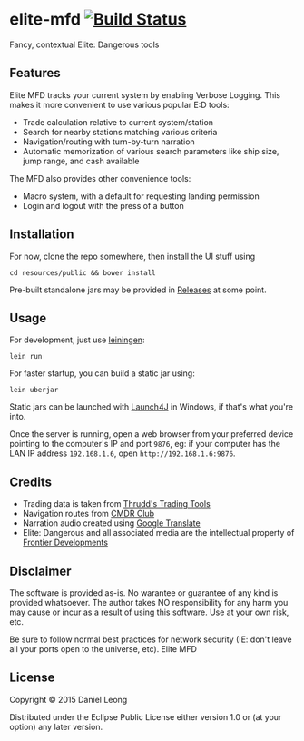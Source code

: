 # elite-mfd [![Build Status](http://img.shields.io/travis/dhleong/elite-mfd.svg?style=flat)](https://travis-ci.org/dhleong/elite-mfd)

Fancy, contextual Elite: Dangerous tools

## Features

Elite MFD tracks your current system by enabling Verbose Logging. This makes it more convenient to use various popular E:D tools:

- Trade calculation relative to current system/station
- Search for nearby stations matching various criteria
- Navigation/routing with turn-by-turn narration
- Automatic memorization of various search parameters like ship size, jump range, and cash available

The MFD also provides other convenience tools:

- Macro system, with a default for requesting landing permission
- Login and logout with the press of a button

## Installation

For now, clone the repo somewhere, then install the UI stuff using

    cd resources/public && bower install

Pre-built standalone jars may be provided in [Releases](https://github.com/dhleong/elite-mfd/releases) at some point.

## Usage

For development, just use [leiningen](http://leiningen.org/):

    lein run

For faster startup, you can build a static jar using:

    lein uberjar

Static jars can be launched with [Launch4J](http://launch4j.sourceforge.net/) in Windows, if that's what you're into.

Once the server is running, open a web browser from your preferred device pointing to the computer's IP and port `9876`, eg: if your computer has the LAN IP address `192.168.1.6`, open `http://192.168.1.6:9876`. 

## Credits

- Trading data is taken from [Thrudd's Trading Tools](http://www.elitetradingtool.co.uk/)
- Navigation routes from [CMDR Club](http://cmdr.club)
- Narration audio created using [Google Translate](http://translate.google.com)
- Elite: Dangerous and all associated media are the intellectual property of [Frontier Developments](http://www.frontier.co.uk)

## Disclaimer

The software is provided as-is. No warantee or guarantee of any kind is provided whatsoever. The author takes NO responsibility for any harm you may cause or incur as a result of using this software. Use at your own risk, etc.

Be sure to follow normal best practices for network security (IE: don't leave all your ports open to the universe, etc). Elite MFD

## License

Copyright © 2015 Daniel Leong

Distributed under the Eclipse Public License either version 1.0 or (at
your option) any later version.

